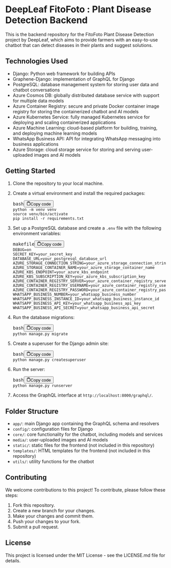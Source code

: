<div class="markdown prose w-full break-words dark:prose-invert light"><h1>DeepLeaf FitoFoto : Plant Disease Detection Backend</h1><p>This is the backend repository for the FitoFoto Plant Disease Detection project by DeepLeaf, which aims to provide farmers with an easy-to-use chatbot that can detect diseases in their plants and suggest solutions.</p><h2>Technologies Used</h2><ul><li>Django: Python web framework for building APIs</li><li>Graphene-Django: implementation of GraphQL for Django</li><li>PostgreSQL: database management system for storing user data and chatbot conversations</li><li>Azure Cosmos DB: globally distributed database service with support for multiple data models</li><li>Azure Container Registry: secure and private Docker container image registry for storing the containerized chatbot and AI models</li><li>Azure Kubernetes Service: fully managed Kubernetes service for deploying and scaling containerized applications</li><li>Azure Machine Learning: cloud-based platform for building, training, and deploying machine learning models</li><li>WhatsApp Business API: API for integrating WhatsApp messaging into business applications</li><li>Azure Storage: cloud storage service for storing and serving user-uploaded images and AI models</li></ul><h2>Getting Started</h2><ol><li><p>Clone the repository to your local machine.</p></li><li><p>Create a virtual environment and install the required packages:</p><pre><div class="bg-black rounded-md mb-4"><div class="flex items-center relative text-gray-200 bg-gray-800 px-4 py-2 text-xs font-sans justify-between rounded-t-md"><span>bash</span><button class="flex ml-auto gap-2"><svg stroke="currentColor" fill="none" stroke-width="2" viewBox="0 0 24 24" stroke-linecap="round" stroke-linejoin="round" class="h-4 w-4" height="1em" width="1em" xmlns="http://www.w3.org/2000/svg"><path d="M16 4h2a2 2 0 0 1 2 2v14a2 2 0 0 1-2 2H6a2 2 0 0 1-2-2V6a2 2 0 0 1 2-2h2"></path><rect x="8" y="2" width="8" height="4" rx="1" ry="1"></rect></svg>Copy code</button></div><div class="p-4 overflow-y-auto"><code class="!whitespace-pre hljs language-bash">python -m venv venv
<span class="hljs-built_in">source</span> venv/bin/activate
pip install -r requirements.txt
</code></div></div></pre></li><li><p>Set up a PostgreSQL database and create a <code>.env</code> file with the following environment variables:</p><pre><div class="bg-black rounded-md mb-4"><div class="flex items-center relative text-gray-200 bg-gray-800 px-4 py-2 text-xs font-sans justify-between rounded-t-md"><span>makefile</span><button class="flex ml-auto gap-2"><svg stroke="currentColor" fill="none" stroke-width="2" viewBox="0 0 24 24" stroke-linecap="round" stroke-linejoin="round" class="h-4 w-4" height="1em" width="1em" xmlns="http://www.w3.org/2000/svg"><path d="M16 4h2a2 2 0 0 1 2 2v14a2 2 0 0 1-2 2H6a2 2 0 0 1-2-2V6a2 2 0 0 1 2-2h2"></path><rect x="8" y="2" width="8" height="4" rx="1" ry="1"></rect></svg>Copy code</button></div><div class="p-4 overflow-y-auto"><code class="!whitespace-pre hljs language-makefile">DEBUG=on
SECRET_KEY=your_secret_key
DATABASE_URL=your_postgresql_database_url
AZURE_STORAGE_CONNECTION_STRING=your_azure_storage_connection_string
AZURE_STORAGE_CONTAINER_NAME=your_azure_storage_container_name
AZURE_KBS_ENDPOINT=your_azure_kbs_endpoint
AZURE_KBS_SUBSCRIPTION_KEY=your_azure_kbs_subscription_key
AZURE_CONTAINER_REGISTRY_SERVER=your_azure_container_registry_server
AZURE_CONTAINER_REGISTRY_USERNAME=your_azure_container_registry_username
AZURE_CONTAINER_REGISTRY_PASSWORD=your_azure_container_registry_password
WHATSAPP_BUSINESS_NUMBER=your_whatsapp_business_number
WHATSAPP_BUSINESS_INSTANCE_ID=your_whatsapp_business_instance_id
WHATSAPP_BUSINESS_API_KEY=your_whatsapp_business_api_key
WHATSAPP_BUSINESS_API_SECRET=your_whatsapp_business_api_secret
</code></div></div></pre></li><li><p>Run the database migrations:</p><pre><div class="bg-black rounded-md mb-4"><div class="flex items-center relative text-gray-200 bg-gray-800 px-4 py-2 text-xs font-sans justify-between rounded-t-md"><span>bash</span><button class="flex ml-auto gap-2"><svg stroke="currentColor" fill="none" stroke-width="2" viewBox="0 0 24 24" stroke-linecap="round" stroke-linejoin="round" class="h-4 w-4" height="1em" width="1em" xmlns="http://www.w3.org/2000/svg"><path d="M16 4h2a2 2 0 0 1 2 2v14a2 2 0 0 1-2 2H6a2 2 0 0 1-2-2V6a2 2 0 0 1 2-2h2"></path><rect x="8" y="2" width="8" height="4" rx="1" ry="1"></rect></svg>Copy code</button></div><div class="p-4 overflow-y-auto"><code class="!whitespace-pre hljs language-bash">python manage.py migrate
</code></div></div></pre></li><li><p>Create a superuser for the Django admin site:</p><pre><div class="bg-black rounded-md mb-4"><div class="flex items-center relative text-gray-200 bg-gray-800 px-4 py-2 text-xs font-sans justify-between rounded-t-md"><span>bash</span><button class="flex ml-auto gap-2"><svg stroke="currentColor" fill="none" stroke-width="2" viewBox="0 0 24 24" stroke-linecap="round" stroke-linejoin="round" class="h-4 w-4" height="1em" width="1em" xmlns="http://www.w3.org/2000/svg"><path d="M16 4h2a2 2 0 0 1 2 2v14a2 2 0 0 1-2 2H6a2 2 0 0 1-2-2V6a2 2 0 0 1 2-2h2"></path><rect x="8" y="2" width="8" height="4" rx="1" ry="1"></rect></svg>Copy code</button></div><div class="p-4 overflow-y-auto"><code class="!whitespace-pre hljs language-bash">python manage.py createsuperuser
</code></div></div></pre></li><li><p>Run the server:</p><pre><div class="bg-black rounded-md mb-4"><div class="flex items-center relative text-gray-200 bg-gray-800 px-4 py-2 text-xs font-sans justify-between rounded-t-md"><span>bash</span><button class="flex ml-auto gap-2"><svg stroke="currentColor" fill="none" stroke-width="2" viewBox="0 0 24 24" stroke-linecap="round" stroke-linejoin="round" class="h-4 w-4" height="1em" width="1em" xmlns="http://www.w3.org/2000/svg"><path d="M16 4h2a2 2 0 0 1 2 2v14a2 2 0 0 1-2 2H6a2 2 0 0 1-2-2V6a2 2 0 0 1 2-2h2"></path><rect x="8" y="2" width="8" height="4" rx="1" ry="1"></rect></svg>Copy code</button></div><div class="p-4 overflow-y-auto"><code class="!whitespace-pre hljs language-bash">python manage.py runserver
</code></div></div></pre></li><li><p>Access the GraphQL interface at <code>http://localhost:8000/graphql/</code>.</p></li></ol><h2>Folder Structure</h2><ul><li><code>app/</code>: main Django app containing the GraphQL schema and resolvers</li><li><code>config/</code>: configuration files for Django</li><li><code>core/</code>: core functionality for the chatbot, including models and services</li><li><code>media/</code>: user-uploaded images and AI models</li><li><code>static/</code>: static files for the frontend (not included in this repository)</li><li><code>templates/</code>: HTML templates for the frontend (not included in this repository)</li><li><code>utils/</code>: utility functions for the chatbot</li></ul><h2>Contributing</h2><p>We welcome contributions to this project! To contribute, please follow these steps:</p><ol><li>Fork this repository.</li><li>Create a new branch for your changes.</li><li>Make your changes and commit them.</li><li>Push your changes to your fork.</li><li>Submit a pull request.</li></ol><h2>License</h2><p>This project is licensed under the MIT License - see the LICENSE.md file for details.</p></div>
